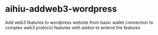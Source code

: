 # aihiu-addweb3-wordpress
Add web3 features to wordpress website from basic wallet connection to complex web3 protocol features with addon to entend the features
